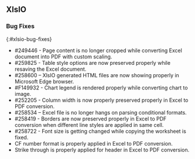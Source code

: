 ## XlsIO

### Bug Fixes
{:#xlsio-bug-fixes}

* \#249446 - Page content is no longer cropped while converting Excel document into PDF with custom scaling.
* \#259825 - Table style options are now preserved properly while resaving the Excel document.
* \#258600 – XlsIO generated HTML files are now showing properly in Microsoft Edge browser.
* \#F149932 - Chart legend is rendered properly while converting chart to image.
* \#252205 - Column width is now properly preserved properly in Excel to PDF conversion.
* \#258534 – Excel file is no longer hangs on parsing conditional formats.
* \#258419 - Borders are now preserved properly in Excel to PDF conversion when different line styles are applied in same cell.
* \#258722 - Font size is getting changed while copying the worksheet is fixed.
* CF number format is properly applied in Excel to PDF conversion.
* Strike through is properly applied for header in Excel to PDF conversion.

